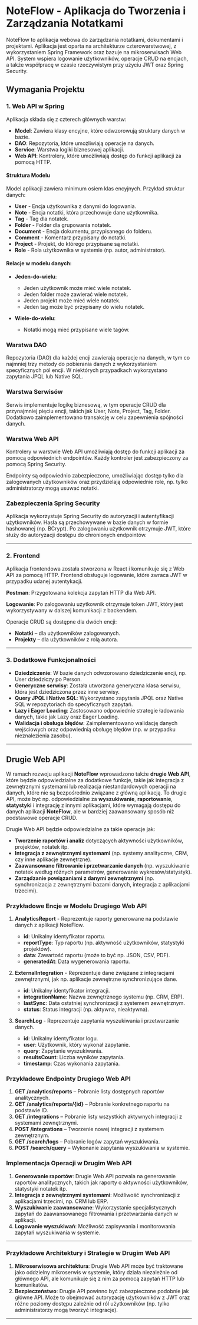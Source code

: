 # NoteFlow - Aplikacja do Tworzenia i Zarządzania Notatkami

NoteFlow to aplikacja webowa do zarządzania notatkami, dokumentami i projektami. Aplikacja jest oparta na architekturze czterowarstwowej, z wykorzystaniem Spring Framework oraz bazuje na mikroserwisach Web API. System wspiera logowanie użytkowników, operacje CRUD na encjach, a także współpracę w czasie rzeczywistym przy użyciu JWT oraz Spring Security. 

## Wymagania Projektu

### 1. Web API w Spring
Aplikacja składa się z czterech głównych warstw:

- **Model**: Zawiera klasy encyjne, które odwzorowują struktury danych w bazie.
- **DAO**: Repozytoria, które umożliwiają operacje na danych.
- **Service**: Warstwa logiki biznesowej aplikacji.
- **Web API**: Kontrolery, które umożliwiają dostęp do funkcji aplikacji za pomocą HTTP.

#### Struktura Modelu
Model aplikacji zawiera minimum osiem klas encyjnych. Przykład struktur danych:

- **User** - Encja użytkownika z danymi do logowania.
- **Note** - Encja notatki, która przechowuje dane użytkownika.
- **Tag** - Tag dla notatek.
- **Folder** - Folder dla grupowania notatek.
- **Document** - Encja dokumentu, przypisanego do folderu.
- **Comment** - Komentarz przypisany do notatki.
- **Project** - Projekt, do którego przypisane są notatki.
- **Role** - Rola użytkownika w systemie (np. autor, administrator).

#### Relacje w modelu danych:

- **Jeden-do-wielu**:
  - Jeden użytkownik może mieć wiele notatek.
  - Jeden folder może zawierać wiele notatek.
  - Jeden projekt może mieć wiele notatek.
  - Jeden tag może być przypisany do wielu notatek.

- **Wiele-do-wielu**:
  - Notatki mogą mieć przypisane wiele tagów.

### Warstwa DAO
Repozytoria (DAO) dla każdej encji zawierają operacje na danych, w tym co najmniej trzy metody do pobierania danych z wykorzystaniem specyficznych pól encji. W niektórych przypadkach wykorzystano zapytania JPQL lub Native SQL.

### Warstwa Serwisów
Serwis implementuje logikę biznesową, w tym operacje CRUD dla przynajmniej pięciu encji, takich jak User, Note, Project, Tag, Folder. Dodatkowo zaimplementowano transakcję w celu zapewnienia spójności danych.

### Warstwa Web API
Kontrolery w warstwie Web API umożliwiają dostęp do funkcji aplikacji za pomocą odpowiednich endpointów. Każdy kontroler jest zabezpieczony za pomocą Spring Security.

Endpointy są odpowiednio zabezpieczone, umożliwiając dostęp tylko dla zalogowanych użytkowników oraz przydzielają odpowiednie role, np. tylko administratorzy mogą usuwać notatki.

### Zabezpieczenia Spring Security
Aplikacja wykorzystuje Spring Security do autoryzacji i autentyfikacji użytkowników. Hasła są przechowywane w bazie danych w formie hashowanej (np. BCrypt). Po zalogowaniu użytkownik otrzymuje JWT, które służy do autoryzacji dostępu do chronionych endpointów.

---

### 2. Frontend
Aplikacja frontendowa została stworzona w React i komunikuje się z Web API za pomocą HTTP. Frontend obsługuje logowanie, które zwraca JWT w przypadku udanej autentykacji.

**Postman**: Przygotowana kolekcja zapytań HTTP dla Web API.

**Logowanie**: Po zalogowaniu użytkownik otrzymuje token JWT, który jest wykorzystywany w dalszej komunikacji z backendem.

Operacje CRUD są dostępne dla dwóch encji:

- **Notatki** – dla użytkowników zalogowanych.
- **Projekty** – dla użytkowników z rolą autora.

---

### 3. Dodatkowe Funkcjonalności
- **Dziedziczenie**: W bazie danych odwzorowano dziedziczenie encji, np. User dziedziczy po Person.
- **Generyczne serwisy**: Została utworzona generyczna klasa serwisu, która jest dziedziczona przez inne serwisy.
- **Query JPQL i Native SQL**: Wykorzystano zapytania JPQL oraz Native SQL w repozytoriach do specyficznych zapytań.
- **Lazy i Eager Loading**: Zastosowano odpowiednie strategie ładowania danych, takie jak Lazy oraz Eager Loading.
- **Walidacja i obsługa błędów**: Zaimplementowano walidację danych wejściowych oraz odpowiednią obsługę błędów (np. w przypadku nieznalezienia zasobu).

---

## Drugie Web API

W ramach rozwoju aplikacji **NoteFlow** wprowadzono także **drugie Web API**, które będzie odpowiedzialne za dodatkowe funkcje, takie jak integracja z zewnętrznymi systemami lub realizacja niestandardowych operacji na danych, które nie są bezpośrednio związane z główną aplikacją. To drugie API, może być np. odpowiedzialne za **wyszukiwanie**, **raportowanie**, **statystyki** i integrację z innymi aplikacjami, które wymagają dostępu do danych aplikacji **NoteFlow**, ale w bardziej zaawansowany sposób niż podstawowe operacje CRUD.

Drugie Web API będzie odpowiedzialne za takie operacje jak:
- **Tworzenie raportów i analiz** dotyczących aktywności użytkowników, projektów, notatek itp.
- **Integracja z zewnętrznymi systemami** (np. systemy analityczne, CRM, czy inne aplikacje zewnętrzne).
- **Zaawansowane filtrowanie i przetwarzanie danych** (np. wyszukiwanie notatek według różnych parametrów, generowanie wykresów/statystyk).
- **Zarządzanie powiązaniami z danymi zewnętrznymi** (np. synchronizacja z zewnętrznymi bazami danych, integracja z aplikacjami trzecimi).

### Przykładowe Encje w Modelu Drugiego Web API

1. **AnalyticsReport** - Reprezentuje raporty generowane na podstawie danych z aplikacji NoteFlow.
   - **id**: Unikalny identyfikator raportu.
   - **reportType**: Typ raportu (np. aktywność użytkowników, statystyki projektów).
   - **data**: Zawartość raportu (może to być np. JSON, CSV, PDF).
   - **generatedAt**: Data wygenerowania raportu.

2. **ExternalIntegration** - Reprezentuje dane związane z integracjami zewnętrznymi, jak np. aplikacje zewnętrzne synchronizujące dane.
   - **id**: Unikalny identyfikator integracji.
   - **integrationName**: Nazwa zewnętrznego systemu (np. CRM, ERP).
   - **lastSync**: Data ostatniej synchronizacji z systemem zewnętrznym.
   - **status**: Status integracji (np. aktywna, nieaktywna).

3. **SearchLog** - Reprezentuje zapytania wyszukiwania i przetwarzanie danych.
   - **id**: Unikalny identyfikator logu.
   - **user**: Użytkownik, który wykonał zapytanie.
   - **query**: Zapytanie wyszukiwania.
   - **resultsCount**: Liczba wyników zapytania.
   - **timestamp**: Czas wykonania zapytania.

### Przykładowe Endpointy Drugiego Web API

1. **GET /analytics/reports** – Pobranie listy dostępnych raportów analitycznych.
2. **GET /analytics/reports/{id}** – Pobranie konkretnego raportu na podstawie ID.
3. **GET /integrations** – Pobranie listy wszystkich aktywnych integracji z systemami zewnętrznymi.
4. **POST /integrations** – Tworzenie nowej integracji z systemem zewnętrznym.
5. **GET /search/logs** – Pobranie logów zapytań wyszukiwania.
6. **POST /search/query** – Wykonanie zapytania wyszukiwania w systemie.

### Implementacja Operacji w Drugim Web API

1. **Generowanie raportów**: Drugie Web API pozwala na generowanie raportów analitycznych, takich jak raporty o aktywności użytkowników, statystyki notatek itp.
2. **Integracja z zewnętrznymi systemami**: Możliwość synchronizacji z aplikacjami trzecimi, np. CRM lub ERP.
3. **Wyszukiwanie zaawansowane**: Wykorzystanie specjalistycznych zapytań do zaawansowanego filtrowania i przetwarzania danych w aplikacji.
4. **Logowanie wyszukiwań**: Możliwość zapisywania i monitorowania zapytań wyszukiwania w systemie.

---

### Przykładowe Architektury i Strategie w Drugim Web API

1. **Mikroserwisowa architektura**: Drugie Web API może być traktowane jako oddzielny mikroserwis w systemie, który działa niezależnie od głównego API, ale komunikuje się z nim za pomocą zapytań HTTP lub komunikatów.
2. **Bezpieczeństwo**: Drugie API powinno być zabezpieczone podobnie jak główne API. Może to obejmować autoryzację użytkowników z JWT oraz różne poziomy dostępu zależnie od ról użytkowników (np. tylko administratorzy mogą tworzyć integracje).

---

